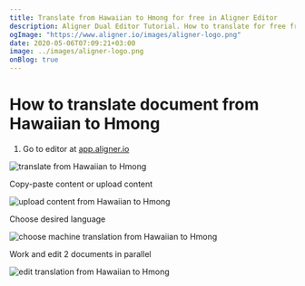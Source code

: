 ```yaml
---
title: Translate from Hawaiian to Hmong for free in Aligner Editor
description: Aligner Dual Editor Tutorial. How to translate for free from Hawaiian to Hmong. Aligner is multilingual document management platform. 
ogImage: "https://www.aligner.io/images/aligner-logo.png"
date: 2020-05-06T07:09:21+03:00
image: ../images/aligner-logo.png
onBlog: true
---
```


# How to translate document from Hawaiian to Hmong

1. Go to editor at [app.aligner.io](https://app.aligner.io "Aligner App web page")

![translate from Hawaiian to Hmong](../aligner-blank-editor.png "translate from Hawaiian to Hmong")

Copy-paste content or upload content

![upload content from Hawaiian to Hmong](../aligner-uploaded-document.png "upload content from Hawaiian to Hmong")

Choose desired language

![choose machine translation from Hawaiian to Hmong](../aligner-language-dropdown.png "choose machine translation from Hawaiian to Hmong")

Work and edit 2 documents in parallel

![edit translation from Hawaiian to Hmong](../aligner-double-sitded-editor.png "edit translation from Hawaiian to Hmong")

